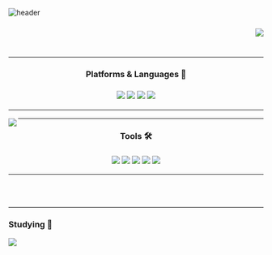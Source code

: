 ![header](https://capsule-render.vercel.app/api?type=waving&color=gradient&height=250&section=header&text=HELLO&fontSize=90&animation=fadeIn&fontAlignY=30&desc=I`m%20JoInHo&descAlignY=51&descAlign=62)
 
<div align="center">

<img align="right" src="https://github-readme-stats.vercel.app/api/top-langs/?username=zjxps2007&theme=radical&exclude_repo=Computer-Science-Engineering,clone-web-scrapper&hide=Procfile&layout=compact&langs_count=8"/>

### <br></br>

<hr></hr>

<h3 align="center"><b>Platforms & Languages 🚀</b></h3>
<h3 align="center">
<a href="https://www.microsoft.com/ko-kr/"><img src="https://img.shields.io/badge/Windows-0078D6?style=flat-square&logo=Windows&logoColor=FFFFFF"/></a>
<a href="https://www.apple.com/kr/macos/ventura/"><img src="https://img.shields.io/badge/macOS-000000?style=flat-square&logo=macOS&logoColor=FFFFFF"/></a>
<a href="https://learn.microsoft.com/ko-kr/dotnet/csharp/"><img src="https://img.shields.io/badge/C Sharp-239120?style=flat-square&logo=C Sharp&logoColor=FFFFFF"/></a>
<a href="https://en.cppreference.com/w/c"><img src="https://img.shields.io/badge/C-A8B9CC?style=flat-square&logo=C&logoColor=FFFFFF"/></a>

<hr></hr>

</div>

<div align="center">

<img align="left" src="https://github-readme-stats.vercel.app/api?username=zjxps2007&show_icons=true&theme=radical"/>

<hr></hr>
<h3 align="center"><b>Tools 🛠</b></h3>
<h3 align="center">
<a href="https://www.jetbrains.com/"><img src="https://img.shields.io/badge/Rider-000000?style=flat-square&logo=Rider&logoColor=FFFFFF"/></a>
<a href="https://git-scm.com"><img src="https://img.shields.io/badge/Git-F05032?style=flat-square&logo=Git&logoColor=FFFFFF"/></a>
<a href="https://store.unity.com/kr/products/unity-personal?gclid=Cj0KCQjwkt6aBhDKARIsAAyeLJ3ZmeV-cOh-e-Bo8mNulZqeviHN5k1ieQ3iDEfi2EBclVujFZIHrDIaAujWEALw_wcB&gclsrc=aw.ds"><img src="https://img.shields.io/badge/Unity-000000?style=flat-square&logo=Unity&logoColor=FFFFFF"/></a>
<a href="https://www.unrealengine.com/ko/unreal-engine-5?utm_source=sa&utm_medium=click_link&utm_campaign=egk_ue5_download&utm_content=ue5_download&utm_term=406&gclid=Cj0KCQjwteOaBhDuARIsADBqRehz4xjhD--NXPP3jf3psibM8pL8SHCHADVSg8x6W6QUgKyLEDJhQJIaAlc8EALw_wcB"><img src="https://img.shields.io/badge/Unreal Engine-0E1128?style=flat-square&logo=Unreal Engine&logoColor=FFFFFF"/></a>
<a href="https://code.visualstudio.com/"><img src="https://img.shields.io/badge/Visual Studio Code-007ACC?style=flat-square&logo=Visual Studio Code&logoColor=FFFFFF"/></a>
  
  <hr></hr>
  
</div>
<br></br>
<hr></hr>

<h3>Studying 🌱</h3>
<a href="https://en.cppreference.com/w/cpp"><img src="https://img.shields.io/badge/c++-00599C?style=flat-square&logo=c%2B%2B&logoColor=FFFFFF"/></a>
